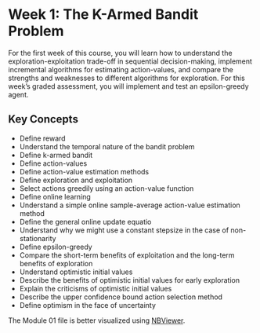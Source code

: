 # Week 1: The K-Armed Bandit Problem

For the first week of this course, you will learn how to understand the exploration-exploitation trade-off in sequential decision-making, implement incremental algorithms for estimating action-values, and compare the strengths and weaknesses to different algorithms for exploration. For this week’s graded assessment, you will implement and test an epsilon-greedy agent.

## Key Concepts
- Define reward
- Understand the temporal nature of the bandit problem
- Define k-armed bandit
- Define action-values
- Define action-value estimation methods
- Define exploration and exploitation
- Select actions greedily using an action-value function
- Define online learning
- Understand a simple online sample-average action-value estimation method
- Define the general online update equatio
- Understand why we might use a constant stepsize in the case of non-stationarity
- Define epsilon-greedy
- Compare the short-term benefits of exploitation and the long-term benefits of exploration
- Understand optimistic initial values
- Describe the benefits of optimistic initial values for early exploration
- Explain the criticisms of optimistic initial values
- Describe the upper confidence bound action selection method
- Define optimism in the face of uncertainty

The Module 01 file is better visualized using [NBViewer](https://nbviewer.jupyter.org/github/rogergranada/MOOCs/blob/master/Coursera/University%20of%20Alberta/Fundamentals%20of%20Reinforcement%20Learning/Week%201/Module%2001.ipynb).
